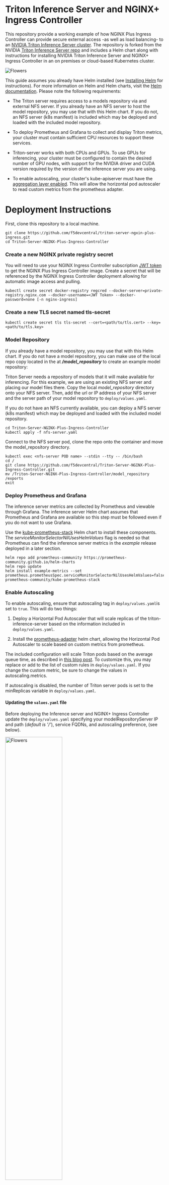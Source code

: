 # Triton Inference Server and NGINX+ Ingress Controller
This repository provide a working example of how NGINX Plus Ingress Controller can provide secure external access -as well as load balancing- to an [NVIDIA Triton Inference Server cluster](https://www.nvidia.com/en-us/ai-data-science/products/triton-inference-server/).  The repository is forked from the NVIDIA [Triton Inference Server repo](https://github.com/triton-inference-server/server) and includes a Helm chart along with instructions for installing NVIDIA Triton Inference Server and NGINX+ Ingress Controller in an on premises or cloud-based Kubernetes cluster.  

<img src="images/archdiag.png" alt="Flowers" >

This guide assumes you already have Helm installed (see [Installing Helm](#installing-helm) for instructions).  For more information on Helm and Helm charts, visit the [Helm documentation](https://helm.sh/docs/).  Please note the following requirements:

* The Triton server requires access to a models repository via and external NFS server.  If you already have an NFS server to host the model repository, you may use that with this Helm chart. If you do not, an NFS server (k8s manifest) is included which may be deployed and loaded with the included model repository.

* To deploy Prometheus and Grafana to collect and display Triton metrics, your cluster must contain sufficient CPU resources to support these services.

* Triton-server works with both CPUs and GPUs.  To use GPUs for inferencing, your cluster must be configured to contain the desired number of GPU nodes, with support for the NVIDIA driver and CUDA version required by the version of the inference server you are using.

* To enable autoscaling, your cluster's kube-apiserver must have the [aggregation layer
enabled](https://kubernetes.io/docs/tasks/extend-kubernetes/configure-aggregation-layer/).
This will allow the horizontal pod autoscaler to read custom metrics from the prometheus adapter.


# Deployment Instructions

First, clone this repository to a local machine. 
```
git clone https://github.com/f5devcentral/triton-server-ngxin-plus-ingress.git
cd Triton-Server-NGINX-Plus-Ingress-Controller
```
### Create a new NGINX private registry secret
You will need to use your NGINX Ingress Controller subscription [JWT token](https://docs.nginx.com/nginx-ingress-controller/installation/nic-images/using-the-jwt-token-docker-secret/) to get the NGINX Plus Ingress Controller image. Create a secret that will be referenced by the NGINX Ingress Controller deployment allowing for automatic image access and pulling.

```
kubectl create secret docker-registry regcred --docker-server=private-registry.nginx.com --docker-username=<JWT Token> --docker-password=none [-n nginx-ingress]
```
### Create a new TLS secret named tls-secret
```
kubectl create secret tls tls-secret --cert=<path/to/tls.cert> --key=<path/to/tls.key>
```
### Model Repository
If you already have a model repository, you may use that with this Helm chart. If you do not have a model repository, you can make use of the local repo copy located in the at **_/model_repository_** to create an example
model repository:

Triton Server needs a repository of models that it will make available for inferencing. For this example, we are using an existing NFS server and placing our model files there.  Copy the local _model_repository_ directory onto your NFS server.  Then, add the url or IP address of your NFS server and the server path of your
model repository to `deploy/values.yaml`.  

If you do not have an NFS currently available, you can deploy a NFS server (k8s manifest) which may be deployed and loaded with the included model repository.
```
cd Triton-Server-NGINX-Plus-Ingress-Controller
kubectl apply -f nfs-server.yaml
```
Connect to the NFS server pod, clone the repo onto the container and move the model_repository directory.
``` _
kubectl exec <nfs-server POD name> --stdin --tty -- /bin/bash
cd /
git clone https://github.com/f5devcentral/Triton-Server-NGINX-Plus-Ingress-Controller.git
mv /Triton-Server-NGINX-Plus-Ingress-Controller/model_repository /exports
exit
```

### Deploy Prometheus and Grafana

The inference server metrics are collected by Prometheus and viewable
through Grafana. The inference server Helm chart assumes that Prometheus
and Grafana are available so this step must be followed even if you
do not want to use Grafana.

Use the [kube-prometheus-stack](https://github.com/prometheus-community/helm-charts/tree/main/charts/kube-prometheus-stack) Helm chart to install these components. The
*serviceMonitorSelectorNilUsesHelmValues* flag is needed so that
Prometheus can find the inference server metrics in the *example*
release deployed in a later section.

```
helm repo add prometheus-community https://prometheus-community.github.io/helm-charts
helm repo update
helm install example-metrics --set prometheus.prometheusSpec.serviceMonitorSelectorNilUsesHelmValues=false prometheus-community/kube-prometheus-stack
```

### Enable Autoscaling
To enable autoscaling, ensure that autoscaling tag in `deploy/values.yaml`is set to `true`.
This will do two things:

1. Deploy a Horizontal Pod Autoscaler that will scale replicas of the triton-inference-server
based on the information included in `deploy/values.yaml`.

2. Install the [prometheus-adapter](https://github.com/prometheus-community/helm-charts/tree/main/charts/prometheus-adapter) helm chart, allowing the Horizontal Pod Autoscaler to scale
based on custom metrics from prometheus.

The included configuration will scale Triton pods based on the average queue time,
as described in [this blog post](https://developer.nvidia.com/blog/deploying-nvidia-triton-at-scale-with-mig-and-kubernetes/#:~:text=Query%20NVIDIA%20Triton%20metrics%20using%20Prometheus). To customize this,
you may replace or add to the list of custom rules in `deploy/values.yaml`. If you change
the custom metric, be sure to change the values in autoscaling.metrics.

If autoscaling is disabled, the number of Triton server pods is set to the minReplicas
variable in `deploy/values.yaml`.

#### Updating the `values.yaml` file
Before deploying the Inference server and NGINX+ Ingress Controller update the `deploy/values.yaml` specifying your modelRepositoryServer IP and path (*default is '/'*), service FQDNs, and autoscaling preference, (see below).

<img src="images/img1.png" alt="Flowers" width="60%">

### Deploy the Inference Server
Deploy the inference server and NGINX Plus Ingress Controller using the default configuration with the following commands. Here, and in the following commands we use the name _mytest_ for our chart. This name will be added to the beginning of all resources created during the helm installation.  With the `deploy/values.yaml` file updated, you are ready to deploy the Helm Chart.
```
cd <directory containing Chart.yaml>/deploy
helm install mytest .
```
Use kubectl to see status and wait until the inference server pods are running.

```
$ kubectl get pods
NAME                                               READY   STATUS    RESTARTS   AGE
mytest-triton-inference-server-5f74b55885-n6lt7   1/1     Running   0          2m21s
```

### Using Triton Inference Server

Now that the inference server is running you can send HTTP or GRPC
requests to it to perform inferencing.

```
$ kubectl get svc
NAME                                     TYPE           CLUSTER-IP     EXTERNAL-IP    PORT(S)                      AGE
kubernetes                               ClusterIP      10.0.0.1       <none>         443/TCP                      10d
mytest-nginx-ingress-controller          LoadBalancer   10.0.179.216   20.252.89.78   80:31336/TCP,443:31862/TCP   39m
mytest-triton-inference-server           ClusterIP      10.0.231.100   <none>         8000/TCP,8001/TCP,8002/TCP   39m
mytest-triton-inference-server-metrics   ClusterIP      10.0.21.98     <none>         8080/TCP                     39m
nfs-service                              ClusterIP      10.0.194.248   <none>         2049/TCP,20048/TCP,111/TCP   123m...

```
Enable port forwarding from the the Grafana service so you can access it from
your local browser.

```
kubectl port-forward service/example-metrics-grafana 8088:80
```
Now you should be able to navigate in your browser to 127.0.0.1:8088
and see the Grafana login page. Use username=admin and
password=prom-operator to log in.

An example Grafana dashboard is available -*dashboard.json*- in the repo. Use the
import function in Grafana to import and view this dashboard, (see below).

<img src="images/img3.png" alt="Flowers">

Enable port forwarding from the /NGINX Ingress Controller pod to view service access metrics.
```
kubectl port-forward *<NGINX ingress controller pod name>* 8080:8080
```
The NGINX+ dashboard can be reached at 127.0.0.1/dashboard.html, (see below).

<img src="images/img2.png" alt="Flowers">

### Run a couple sample queries
If the included sample models are loaded, you can test connectivity to the Triton Inference server(s) by running the included  *simple_http_infer_client.py* python script.  After running the script a few times, you can return to the NGINX+ and Grafana dashboards to monitor.
```
python3 simple_http_infer_client.py -u *<triton server http URL>> --ssl --insecure
```
_**Example:** python3 simple_http_infer_client.py -u triton-http.f5demo.net --ssl --insecure_

## Cleanup

After you have finished using the inference server, you should use Helm to
delete the deployment.  If you deployed the NFS server use *Kubectl* to remove.

```
helm list
NAME    NAMESPACE       REVISION        UPDATED                                 STATUS          CHART                           APP VERSION
mytest  default         1               2024-04-15 19:01:31.772857 -0700 PDT    deployed        triton-inference-server-1.0.0   1.0        

helm uninstall mytest

kubectl delete -f nfs-server.yaml
kubectl delete secret tls-secret
kubectl delete secret regcred
```
